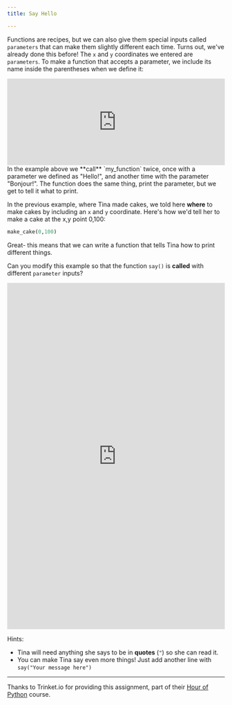 ```yaml
---
title: Say Hello

---
```



Functions are recipes, but we can also give them special inputs called `parameters` that can make them slightly different each time.  Turns out, we've already done this before!
The `x` and `y` coordinates we entered are `parameters`.  To make a function that accepts a parameter, we include its name inside the parentheses when we define it:

<iframe width="100%" height="200" src="https://trinket.io/tools/1.0/jekyll/embed/python#code=def%20my_function%28parameter%29%3A%0A%20%20%20%20print%28parameter%29%0A%0Amy_function%28%22Hello%21%22%29%0Amy_function%28%22Bonjour%21%22%29" frameborder="0" marginwidth="0" marginheight="0" allowfullscreen></iframe>
 In the example above we **call** `my_function` twice, once with a parameter we defined as "Hello!", and another time with the parameter "Bonjour!".  The function does the same thing, print the parameter, but we get to tell it what to print.
 
In the previous example, where Tina made cakes, we told here **where** to make cakes by including an `x` and `y` coordinate.  Here's how we'd tell her to make a cake at the x,y point 0,100:

```python
make_cake(0,100)
```


Great- this means that we can write a function that tells Tina how to print different things.

Can you modify this example so that the function `say()` is **called** with different `parameter` inputs?

<iframe width="100%" height="800" src="https://trinket.io/tools/1.0/jekyll/embed/python#code=import%20turtle%0Atina%20%3D%20turtle.Turtle%28%29%0Atina.shape%28%27turtle%27%29%0A%0Atina.penup%28%29%0Atina.goto%28-60%2C175%29%0A%0Adef%20say%28something%29%3A%0A%20%20%20%20x%2C%20y%20%3D%20tina.pos%28%29%0A%20%20%20%20tina.write%28%22You%20told%20me%20to%20say%20this%3A%22%29%0A%20%20%20%20tina.goto%28x%20%2B%2010%2C%20y%20-10%29%0A%20%20%20%20tina.write%28something%29%0A%20%20%20%20tina.goto%28x%2C%20y%20-%2025%29%0A%20%20%20%20%0Asay%28%22Hi%20there%21%22%29%0Asay%28%22Hi%20there%21%22%29%0Asay%28%22Hi%20there%21%22%29%0Asay%28%22Hi%20there%21%22%29%0Asay%28%22Hi%20there%21%22%29%0Asay%28%22Hi%20there%21%22%29%0Asay%28%22Hi%20there%21%22%29" frameborder="0" marginwidth="0" marginheight="0" allowfullscreen></iframe>

Hints:

* Tina will need anything she says to be in **quotes** (`"`) so she can read it.
* You can make Tina say even more things!  Just add another line with `say("Your message here")`

---

Thanks to Trinket.io for providing this assignment, 
part of their [Hour of Python](https://hourofpython.com/a-visual-introduction-to-python/) 
course.
